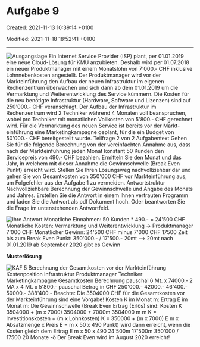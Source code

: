 # Aufgabe 9

Created: 2021-11-13 10:39:14 +0100

Modified: 2021-11-18 18:52:41 +0100

---

![Ausgangslage Ein Internet Service Provider (ISP) plant, per 01.01.2019 eine neue Cloud-Lösung für KMU anzubieten. Deshalb wird per 01.07.2018 ein neuer Produktmanager mit einem Monatslohn von 7'000.- CHF inklusive Lohnnebenkosten angestellt. Der Produktmanager wird vor der Markteinführung den Aufbau der neuen Infrastruktur im eigenen Rechenzentrum überwachen und sich dann ab dem 01.01.2019 um die Vermarktung und Weiterentwicklung des Service kümmern. Die Kosten für die neu benötigte Infrastruktur (Hardware, Software und Lizenzen) sind auf 250'000.- CHF veranschlagt. Der Aufbau der Infrastruktur im Rechenzentrum wird 2 Techniker während 4 Monaten voll beanspruchen, wobei pro Techniker mit monatlichen Vollkosten von 5'800.- CHF gerechnet wird. Für die Vermarktung des neuen Service ist bereits vor der Markt- einführung eine Marketingkampagne geplant, für die ein Budget von 50'000.- CHF bereitgestellt wurde. Teilfrage 2 von 2 Aufgabentext Gehen Sie für die folgende Berechnung von der vereinfachten Annahme aus, dass nach der Markteinführung jeden Monat konstant 50 Kunden den Servicepreis von 490.- CHF bezahlen. Ermitteln Sie den Monat und das Jahr, in welchem mit dieser Annahme die Gewinnschwelle (Break Even Punkt) erreicht wird. Stellen Sie Ihren Lösungsweg nachvollziehbar dar und gehen Sie von Gesamtkosten von 350'000 CHF vor Markteinführung aus, um Folgefehler aus der Aufgabe 1 zu vermeiden. Antwortstruktur Nachvollziehbare Berechnung der Gewinnschwelle und Angabe des Monats und Jahres. Erstellen Sie die Antwort in einem Ihnen vertrauten Programm und laden Sie die Antwort als pdf Dokument hoch. Oder beantworten Sie die Frage im untenstehenden Antwortfeld. ](../media/S1_05_Prüfungsvorbereitung-Aufgabe-9-image1.png)


![Ihre Antwort Monatliche Einnahmen: 50 Kunden * 490.- = 24'500 CHF Monatliche Kosten: Vermarktung und Weiterentwicklung -> Produktmanager 7'000 CHF Monatlicher Gewinn: 24'500 CHF minus 7'000 CHF 17500 Zeit bis zum Break Even Punkt: 350'000.- / 17'500.- 20mt --> 20mt nach 01.01.2019 ab September 2020 gibt es Gewinn ](../media/S1_05_Prüfungsvorbereitung-Aufgabe-9-image2.png)





**Musterlösung**

![KAF 5 Berechnung der Gesamtkosten vor der Markteinführung Kostenposition Infrastruktur Produktmanager Techniker Marketingkampagne Gesamtkosten Berechnung pauschal 6 Mt. x 74000.- 2 MA x 4 Mt. x 5'800.- pauschal Betrag in CHF 250'000.- 42000.- 46'400.- 50000.- 388'400.- Beachte: Die 3504000 CHF für die Gesamtkosten vor der Markteinführung sind eine Vorgabe! Kosten K im Monat m: Ertrag E im Monat m: Die Gewinnschwelle (Break Even Ertrag (Erlös) sind: Kosten K 3504000 + (m x 7000) 3504000 + 7000m 3504000 m m K = Investitionskosten + (m x Lohnkosten) K = 350000 + (m x 7000) E m x Absatzmenge x Preis E = m x 50 x 490 Punkt) wird dann erreicht, wenn die Kosten gleich dem Ertrag E m x 50 x 490 24'500m 17'500m 350'000 / 17500 20 Monate -ö Der Break Even wird im August 2020 erreicht! ](../media/S1_05_Prüfungsvorbereitung-Aufgabe-9-image3.png)






